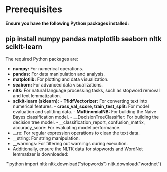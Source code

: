 # Prerequisites
__Ensure you have the following Python packages installed:__ <br>


pip install numpy pandas matplotlib seaborn nltk scikit-learn
---
The required Python packages are:
- __numpy:__ For numerical operations.
- __pandas:__ For data manipulation and analysis.
- __matplotlib:__ For plotting and data visualization.
- __seaborn:__ For advanced data visualizations.
- __nltk:__ For natural language processing tasks, such as stopword removal and text lemmatization.
- __scikit-learn (sklearn):__
                              - __TfidfVectorizer:__ For converting text into numerical features.
                              - __cross_val_score, train_test_split:__ For model evaluation and splitting data.
                              - __MultinomialNB:__ For building the Naive Bayes classification model.
                              - __DecisionTreeClassifier: For building the decision tree model.
                              - __classification_report, confusion_matrix, accuracy_score: For evaluating model performance.
- __re: For regular expression operations to clean the text data.
- __string: For string manipulation.
- __warnings: For filtering out warnings during execution.
- Additionally, ensure the NLTK data for stopwords and WordNet lemmatizer is downloaded: <br>

'''python
import nltk
nltk.download("stopwords")
nltk.download("wordnet")
